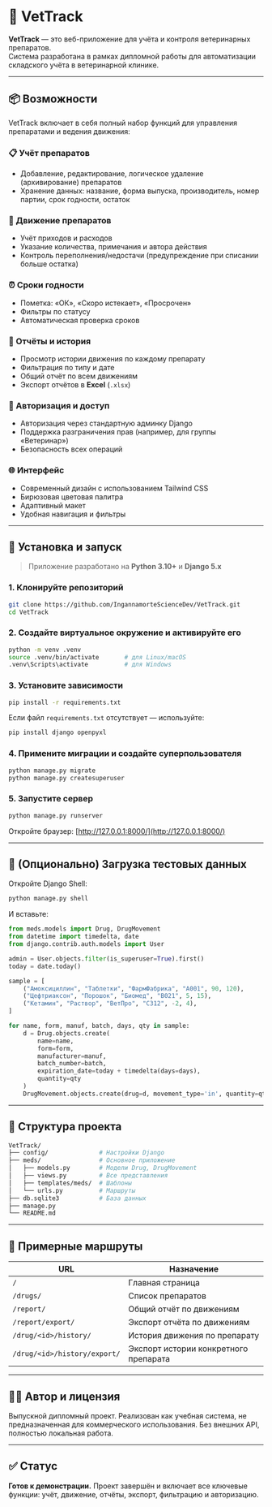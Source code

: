 # 🐾 VetTrack

**VetTrack** — это веб-приложение для учёта и контроля ветеринарных препаратов.  
Система разработана в рамках дипломной работы для автоматизации складского учёта в ветеринарной клинике.

---

## 📦 Возможности

VetTrack включает в себя полный набор функций для управления препаратами и ведения движения:

### 📋 Учёт препаратов

- Добавление, редактирование, логическое удаление (архивирование) препаратов
- Хранение данных: название, форма выпуска, производитель, номер партии, срок годности, остаток

### 🔄 Движение препаратов

- Учёт приходов и расходов
- Указание количества, примечания и автора действия
- Контроль переполнения/недостачи (предупреждение при списании больше остатка)

### ⏰ Сроки годности

- Пометка: «ОК», «Скоро истекает», «Просрочен»
- Фильтры по статусу
- Автоматическая проверка сроков

### 🧾 Отчёты и история

- Просмотр истории движения по каждому препарату
- Фильтрация по типу и дате
- Общий отчёт по всем движениям
- Экспорт отчётов в **Excel** (`.xlsx`)

### 🔐 Авторизация и доступ

- Авторизация через стандартную админку Django
- Поддержка разграничения прав (например, для группы «Ветеринар»)
- Безопасность всех операций

### 🌐 Интерфейс

- Современный дизайн с использованием Tailwind CSS
- Бирюзовая цветовая палитра
- Адаптивный макет
- Удобная навигация и фильтры

---

## 🚀 Установка и запуск

> Приложение разработано на **Python 3.10+** и **Django 5.x**

### 1. Клонируйте репозиторий

```bash
git clone https://github.com/IngannamorteScienceDev/VetTrack.git
cd VetTrack
````

### 2. Создайте виртуальное окружение и активируйте его

```bash
python -m venv .venv
source .venv/bin/activate       # для Linux/macOS
.venv\Scripts\activate          # для Windows
```

### 3. Установите зависимости

```bash
pip install -r requirements.txt
```

Если файл `requirements.txt` отсутствует — используйте:

```bash
pip install django openpyxl
```

### 4. Примените миграции и создайте суперпользователя

```bash
python manage.py migrate
python manage.py createsuperuser
```

### 5. Запустите сервер

```bash
python manage.py runserver
```

Откройте браузер: [http://127.0.0.1:8000/](http://127.0.0.1:8000/)

---

## 🧪 (Опционально) Загрузка тестовых данных

Откройте Django Shell:

```bash
python manage.py shell
```

И вставьте:

```python
from meds.models import Drug, DrugMovement
from datetime import timedelta, date
from django.contrib.auth.models import User

admin = User.objects.filter(is_superuser=True).first()
today = date.today()

sample = [
    ("Амоксициллин", "Таблетки", "ФармФабрика", "A001", 90, 120),
    ("Цефтриаксон", "Порошок", "Биомед", "B021", 5, 15),
    ("Кетамин", "Раствор", "ВетПро", "C312", -2, 4),
]

for name, form, manuf, batch, days, qty in sample:
    d = Drug.objects.create(
        name=name,
        form=form,
        manufacturer=manuf,
        batch_number=batch,
        expiration_date=today + timedelta(days=days),
        quantity=qty
    )
    DrugMovement.objects.create(drug=d, movement_type='in', quantity=qty, created_by=admin)
```

---

## 📁 Структура проекта

```bash
VetTrack/
├── config/              # Настройки Django
├── meds/                # Основное приложение
│   ├── models.py        # Модели Drug, DrugMovement
│   ├── views.py         # Все представления
│   ├── templates/meds/  # Шаблоны
│   └── urls.py          # Маршруты
├── db.sqlite3           # База данных
├── manage.py
└── README.md
```

---

## 🔖 Примерные маршруты

| URL                          | Назначение                            |
| ---------------------------- | ------------------------------------- |
| `/`                          | Главная страница                      |
| `/drugs/`                    | Список препаратов                     |
| `/report/`                   | Общий отчёт по движениям              |
| `/report/export/`            | Экспорт отчёта по движениям           |
| `/drug/<id>/history/`        | История движения по препарату         |
| `/drug/<id>/history/export/` | Экспорт истории конкретного препарата |

---

## 👨‍💻 Автор и лицензия

Выпускной дипломный проект.
Реализован как учебная система, не предназначенная для коммерческого использования.
Без внешних API, полностью локальная работа.

---

## ✅ Статус

**Готов к демонстрации.**
Проект завершён и включает все ключевые функции: учёт, движение, отчёты, экспорт, фильтрацию и авторизацию.
